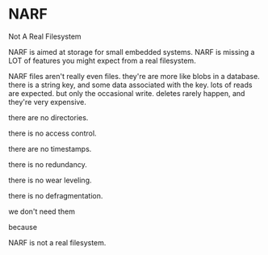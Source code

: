 NARF
====

Not A Real Filesystem

NARF is aimed at storage for small embedded systems.
NARF is missing a LOT of features you might expect from a real filesystem.

NARF files aren't really even files.
they're are more like blobs in a database.
there is a string key, and some data associated with the key.
lots of reads are expected.
but only the occasional write.
deletes rarely happen, and they're very expensive.

there are no directories.

there is no access control.

there are no timestamps.

there is no redundancy.

there is no wear leveling.

there is no defragmentation.

we don't need them

because

NARF is not a real filesystem.
